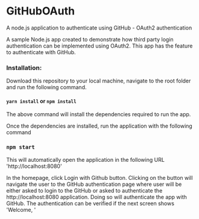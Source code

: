# GitHubOAuth
A node.js application to authenticate using GitHub - OAuth2 authentication

A sample Node.js app created to demonstrate how third party login authentication can be implemented using OAuth2. This app has the feature to authenticate with GitHub.

### Installation:

Download this repository to your local machine, navigate to the root folder and run the following command.

#### `yarn install` or `npm install`

The above command will install the dependencies required to run the app. 

Once the dependencies are installed, run the application with the following command

### `npm start`

This will automatically open the application in the following URL 'http://localhost:8080'


In the homepage, click Login with Github button. Clicking on the button will navigate the user to the GitHub authentication page where user will be either asked to login to the GitHub or asked to authenticate the http://localhost:8080 application.
Doing so will authenticate the app with GitHub. The authentication can be verified if the next screen shows 'Welcome, <your github name>'
